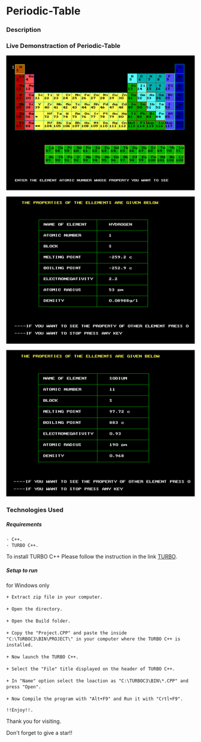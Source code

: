 # Periodic-Table

### Description

### Live Demonstraction of Periodic-Table
<p align="center">
  <img src="https://github.com/RANJEET16520/Periodic-Table/blob/main/Images/Table.png"/>
</p>
<p align="center">
  <img src="https://github.com/RANJEET16520/Periodic-Table/blob/main/Images/Hydrogen.png"/>
</p>
<p align="center">
  <img src="https://github.com/RANJEET16520/Periodic-Table/blob/main/Images/Sodium.png"/>
</p>

### Technologies Used

##### Requirements
```
- C++.
- TURBO C++.
```
To install TURBO C++ Please follow the instruction in the link [TURBO](https://developerinsider.co/download-turbo-c-for-windows-7-8-8-1-and-windows-10-32-64-bit-full-screen/).


##### Setup to run

for Windows only
```
+ Extract zip file in your computer.

+ Open the directory.

+ Open the Build folder.

+ Copy the "Project.CPP" and paste the inside "C:\TURBOC3\BIN\PROJECT\" in your computer where the TURBO C++ is installed.

+ Now launch the TURBO C++.

+ Select the "File" title displayed on the header of TURBO C++.

+ In "Name" option select the loaction as "C:\TURBOC3\BIN\*.CPP" and press "Open".

+ Now Compile the program with "Alt+F9" and Run it with "Crtl+F9".
```
```
!!Enjoy!!.
```

Thank you for visiting.

Don't forget to give a star!!

